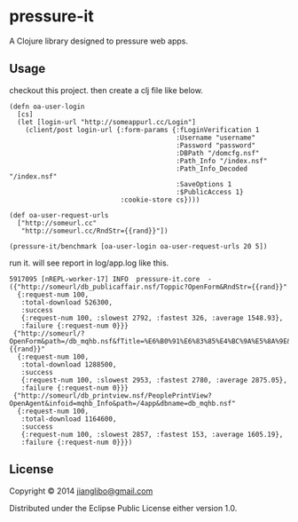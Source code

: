 # pressure-it

A Clojure library designed to pressure web apps.

## Usage

checkout this project. then create a clj file like below.

```
(defn oa-user-login
  [cs]
  (let [login-url "http://someappurl.cc/Login"]
    (client/post login-url {:form-params {:fLoginVerification 1
                                          :Username "username"
                                          :Password "password"
                                          :DBPath "/domcfg.nsf"
                                          :Path_Info "/index.nsf"
                                          :Path_Info_Decoded "/index.nsf"
                                          :SaveOptions 1
                                          :$PublicAccess 1}
                            :cookie-store cs})))

(def oa-user-request-urls
  ["http://someurl.cc"
   "http://someurl.cc/RndStr={{rand}}"])

(pressure-it/benchmark [oa-user-login oa-user-request-urls 20 5])

```
run it. will see report in log/app.log like this.

```
5917095 [nREPL-worker-17] INFO  pressure-it.core  - ({"http://someurl/db_publicaffair.nsf/Toppic?OpenForm&RndStr={{rand}}"
  {:request-num 100,
   :total-download 526300,
   :success
   {:request-num 100, :slowest 2792, :fastest 326, :average 1548.93},
   :failure {:request-num 0}}}
 {"http://someurl/?OpenForm&path=/db_mqhb.nsf&fTitle=%E6%B0%91%E6%83%85%E4%BC%9A%E5%8A%9E&RndStr={{rand}}"
  {:request-num 100,
   :total-download 1288500,
   :success
   {:request-num 100, :slowest 2953, :fastest 2780, :average 2875.05},
   :failure {:request-num 0}}}
 {"http://someurl/db_printview.nsf/PeoplePrintView?OpenAgent&infoid=mqhb_Info&path=/4app&dbname=db_mqhb.nsf"
  {:request-num 100,
   :total-download 1164600,
   :success
   {:request-num 100, :slowest 2857, :fastest 153, :average 1605.19},
   :failure {:request-num 0}}})

```

## License

Copyright © 2014 jianglibo@gmail.com

Distributed under the Eclipse Public License either version 1.0.
